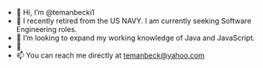 - 👋 Hi, I’m @temanbecki1
- 👀 I recently retired from the US NAVY. I am currently seeking Software Engineering roles.
- 🌱 I’m looking to expand my working knowledge of Java and JavaScript.
- 💞️ 
- 📫 You can reach me directly at temanbeck@yahoo.com 

<!---
temanbecki1/temanbecki1 is a ✨ special ✨ repository because its `README.md` (this file) appears on your GitHub profile.
You can click the Preview link to take a look at your changes.
--->

